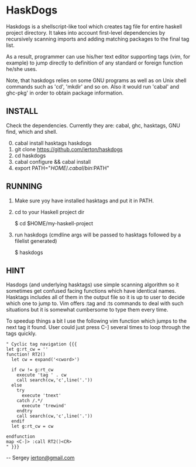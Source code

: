 HaskDogs
========

Haskdogs is a shellscript-like tool which creates tag file for entire
haskell project directory. It takes into account first-level dependencies by
recursively scanning imports and adding matching packages to the final
tag list.

As a result, programmer can use his/her text editor supporting tags (vim, for
example) to jump directly to definition of any standard or foreign function
he/she uses.

Note, that haskdogs relies on some GNU programs as well as on Unix shell
commands such as 'cd', 'mkdir' and so on. Also it would run 'cabal' and ghc-pkg'
in order to obtain package information.

INSTALL
-------

Check the dependencies. Currently they are: cabal, ghc, hasktags, GNU find,
which and shell.

0. cabal install hasktags haskdogs
1. git clone https://github.com/ierton/haskdogs
2. cd haskdogs
3. cabal configure && cabal install
4. export PATH="$HOME/.cabal/bin:$PATH"

RUNNING
-------

1. Make sure yoy have installed hasktags and put it in PATH.

2. cd to your Haskell project dir

    $ cd $HOME/my-haskell-project

3. run haskdogs (cmdline args will be passed to hasktags followed by a filelist generated)

    $ haskdogs

HINT
----

Hasdogs (and underlying hasktags) use simple scanning algorithm so it sometimes get confused
facing functions which have identical names. Hasktags includes all of them in the output file so it
is up to user to decide which one to jump to. Vim offers :tag and :ts commands to deal with such
situations but it is somewhat cumbersome to type them every time.

To speedup things a bit I use the following vim function which jumps to the next tag it found. User
could just press C-] several times to loop through the tags quickly.

    " Cyclic tag navigation {{{
    let g:rt_cw = ''
    function! RT2()
      let cw = expand('<cword>')

      if cw != g:rt_cw
        execute 'tag ' . cw
        call search(cw,'c',line('.'))
      else
        try
          execute 'tnext'
        catch /.*/
          execute 'trewind'
        endtry
        call search(cw,'c',line('.'))
      endif
      let g:rt_cw = cw

    endfunction
    map <C-]> :call RT2()<CR>
    " }}}

--
Sergey 
<ierton@gmail.com>


